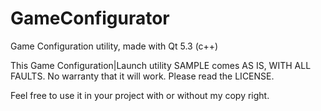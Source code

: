 # GameConfigurator
Game Configuration utility, made with Qt 5.3 (c++)

This Game Configuration|Launch utility SAMPLE comes AS IS, 
WITH ALL FAULTS. No warranty that it will work. 
Please read the LICENSE.

Feel free to use it in your project with or without my copy right.